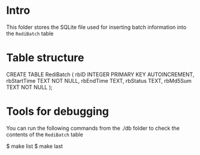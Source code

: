 
# Intro

This folder stores the SQLite file used for inserting batch information
into the `RediBatch` table

# Table structure

CREATE TABLE RediBatch (
   rbID INTEGER PRIMARY KEY AUTOINCREMENT,
   rbStartTime TEXT NOT NULL,
   rbEndTime TEXT,
   rbStatus TEXT,
   rbMd5Sum TEXT NOT NULL
);

# Tools for debugging

You can run the following commands from the ./db folder to check the contents of the `RediBatch` table

   $ make list
   $ make last


